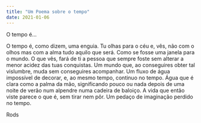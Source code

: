 ```yaml
---
title: "Um Poema sobre o tempo"
date: 2021-01-06
---
```

O tempo é...

O tempo é, como dizem, uma enguia. 
Tu olhas para o céu e, vês, não com o olhos mas com a alma tudo aquilo que será. 
Como se fosse uma janela para o mundo. 
O que vês, fará de ti a pessoa que sempre foste sem alterar a menor acidez das tuas conquistas. 
Um mundo que, ao conseguires obter tal vislumbre, muda sem conseguires acompanhar. 
Um fluxo de água impossível de decorar, e, ao mesmo tempo, continuo no tempo. 
Água que é clara como a palma da mão, significando pouco ou nada depois de uma noite de verão num alpendre numa cadeira de baloiço. 
A vida que então viste parece o que é, sem tirar nem pôr. 
Um pedaço de imaginação perdido no tempo.

Rods
